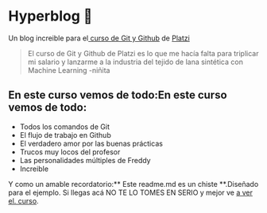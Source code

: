 # Hyperblog 💚
Un blog increible para el[ curso de Git y Github](https://platzi.com/cursos/git-github/ " curso de Git y Github") de [Platzi](https://platzi.com/ "Platzi")
>El curso de Git y Github de Platzi es lo que me hacía falta para triplicar mi
salario y lanzarme a la industria del tejido de lana sintética con Machine Learning
>-niñita
## En este curso vemos de todo:En este curso vemos de todo:
* Todos los comandos de Git
* El flujo de trabajo en Github
* El verdadero amor por las buenas prácticas
* Trucos muy locos del profesor
* Las personalidades múltiples de Freddy
* Increible

Y como un amable recordatorio:** Este readme.md es un chiste **.Diseñado
para el ejemplo. Si llegas acá NO TE LO TOMES EN SERIO y mejor ve [a ver el.
curso](https://platzi.com/cursos/git-github/ "a ver el curso").